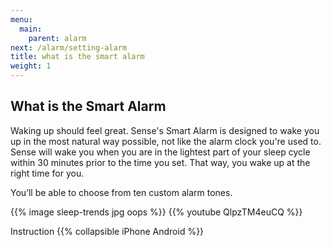 ```yaml
---
menu:
  main:
    parent: alarm
next: /alarm/setting-alarm
title: what is the smart alarm
weight: 1
---
```


## What is the Smart Alarm


Waking up should feel great. Sense's Smart Alarm is designed to wake you up in the most natural way possible, not like the alarm clock you're used to. Sense will wake you when you are in the lightest part of your sleep cycle within 30 minutes prior to the time you set. That way, you wake up at the right time for you.

You’ll be able to choose from ten custom alarm tones.


{{% image sleep-trends jpg oops %}}
{{% youtube QlpzTM4euCQ %}}

Instruction
{{% collapsible iPhone Android %}}